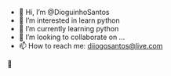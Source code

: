 - 👋 Hi, I’m @DioguinhoSantos
- 👀 I’m interested in learn python
- 🌱 I’m currently learning python
- 💞️ I’m looking to collaborate on ...
- 📫 How to reach me: diiogosantos@live.com


🤯
